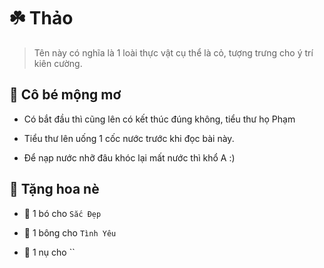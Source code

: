 # ☘️ Thảo

> Tên này có nghĩa là 1 loài thực vật cụ thể là cỏ, tượng trưng cho ý trí kiên cường.

## 💭 Cô bé mộng mơ

+ Có bắt đầu thì cũng lên có kết thúc đúng không, tiểu thư họ Phạm

+ Tiểu thư lên uống 1 cốc nước trước khi đọc bài này.

+ Để nạp nước nhỡ đâu khóc lại mất nước thì khổ A :)

## 💐 Tặng hoa nè

+ 💐 1 bó cho `Sắc Đẹp`

+ 🌹 1 bông cho `Tình Yêu`

+ 🌷 1 nụ cho ``








